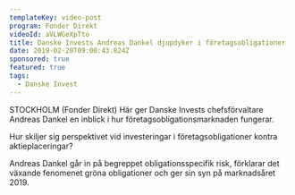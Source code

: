 ```yaml
---
templateKey: video-post
program: Fonder Direkt
videoId: aVLWGeXpTto
title: Danske Invests Andreas Dankel djupdyker i företagsobligationer
date: 2019-02-20T09:00:43.824Z
sponsored: true
featured: true
tags:
  - Danske Invest
---
```

STOCKHOLM (Fonder Direkt) Här ger Danske Invests chefsförvaltare Andreas Dankel en inblick i hur företagsobligationsmarknaden fungerar.



Hur skiljer sig perspektivet vid investeringar i företagsobligationer kontra aktieplaceringar?



Andreas Dankel går in på begreppet obligationsspecifik risk, förklarar det växande fenomenet gröna obligationer och ger sin syn på marknadsåret 2019.
